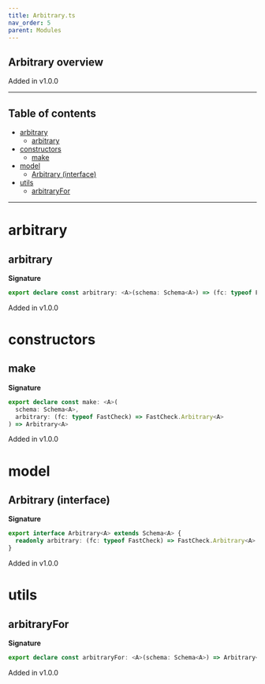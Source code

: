 ```yaml
---
title: Arbitrary.ts
nav_order: 5
parent: Modules
---
```


## Arbitrary overview

Added in v1.0.0

---

<h2 class="text-delta">Table of contents</h2>

- [arbitrary](#arbitrary)
  - [arbitrary](#arbitrary-1)
- [constructors](#constructors)
  - [make](#make)
- [model](#model)
  - [Arbitrary (interface)](#arbitrary-interface)
- [utils](#utils)
  - [arbitraryFor](#arbitraryfor)

---

# arbitrary

## arbitrary

**Signature**

```ts
export declare const arbitrary: <A>(schema: Schema<A>) => (fc: typeof FastCheck) => FastCheck.Arbitrary<A>
```

Added in v1.0.0

# constructors

## make

**Signature**

```ts
export declare const make: <A>(
  schema: Schema<A>,
  arbitrary: (fc: typeof FastCheck) => FastCheck.Arbitrary<A>
) => Arbitrary<A>
```

Added in v1.0.0

# model

## Arbitrary (interface)

**Signature**

```ts
export interface Arbitrary<A> extends Schema<A> {
  readonly arbitrary: (fc: typeof FastCheck) => FastCheck.Arbitrary<A>
}
```

Added in v1.0.0

# utils

## arbitraryFor

**Signature**

```ts
export declare const arbitraryFor: <A>(schema: Schema<A>) => Arbitrary<A>
```

Added in v1.0.0
